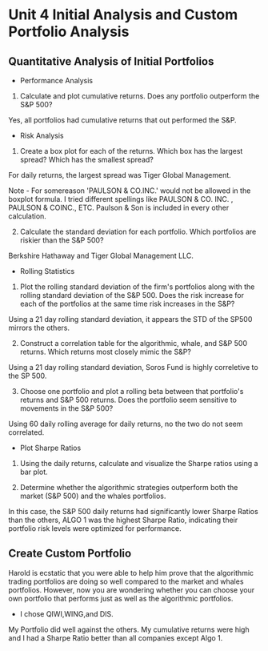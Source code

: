 # Unit 4 Initial Analysis and Custom Portfolio Analysis

## Quantitative Analysis of Initial Portfolios

* Performance Analysis 
1. Calculate and plot cumulative returns. Does any portfolio outperform the S&P 500?

Yes, all portfolios had cumulative returns that out performed the S&P. 

* Risk Analysis
1.  Create a box plot for each of the returns. Which box has the largest spread? Which has the smallest spread?

 For daily returns, the largest spread was Tiger Global Management. 


Note - For somereason 'PAULSON & CO.INC.' would not be allowed in the boxplot formula. I tried different spellings like PAULSON & CO. INC. , PAULSON & COINC., ETC. Paulson & Son is included in every other calculation. 

2. Calculate the standard deviation for each portfolio. Which portfolios are riskier than the S&P 500?

Berkshire Hathaway and Tiger Global Management LLC.

* Rolling Statistics

1. Plot the rolling standard deviation of the firm's portfolios along with the rolling standard deviation of the S&P 500. Does the risk increase for each of the portfolios at the same time risk increases in the S&P?

Using a 21 day rolling standard deviation, it appears the STD of the SP500 mirrors the others. 


2. Construct a correlation table for the algorithmic, whale, and S&P 500 returns. Which returns most closely mimic the S&P?

Using a 21 day rolling standard deviation, Soros Fund is highly correletive to the SP 500.  


3. Choose one portfolio and plot a rolling beta between that portfolio's returns and S&P 500 returns. Does the portfolio seem sensitive to movements in the S&P 500?

Using 60 daily rolling average for daily returns, no the two do not seem correlated. 


* Plot Sharpe Ratios

1. Using the daily returns, calculate and visualize the Sharpe ratios using a bar plot.


2. Determine whether the algorithmic strategies outperform both the market (S&P 500) and the whales portfolios.

In this case, the S&P 500 daily returns had significantly lower Sharpe Ratios than the others, ALGO 1 was the highest Sharpe Ratio, indicating their portfolio risk levels were optimized for performance. 

## Create Custom Portfolio
Harold is ecstatic that you were able to help him prove that the algorithmic trading portfolios are doing so well compared to the market and whales portfolios. However, now you are wondering whether you can choose your own portfolio that performs just as well as the algorithmic portfolios. 

* I chose QIWI,WING,and DIS. 

My Portfolio did well against the others. My cumulative returns were high and I had a Sharpe Ratio better than all companies except Algo 1. 
 